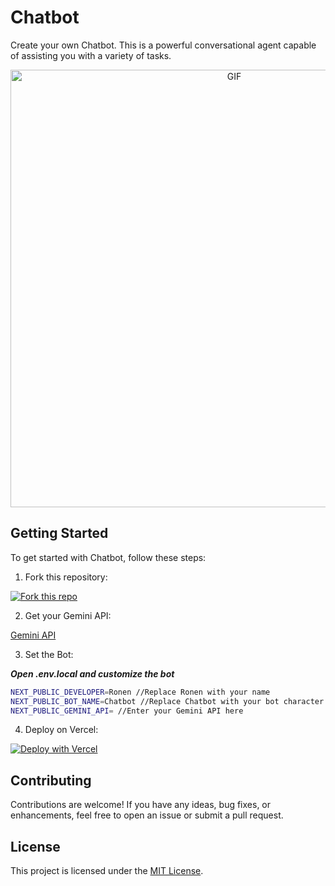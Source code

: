 # Chatbot

Create your own Chatbot. This is a powerful conversational agent capable of assisting you with a variety of tasks.

<div align="center">
<img hight="300" width="700" alt="GIF" align="center" src="https://media1.tenor.com/m/vORI9e-AqoUAAAAC/menhera-chan-chibi.gif">
</div>

## Getting Started

To get started with Chatbot, follow these steps:

1. Fork this repository:

[![Fork this repo](https://img.shields.io/badge/Fork-This%20Repo-blue?logo=github)](https://github.com/Ronen6999/custom-chatbot/fork)

2. Get your Gemini API:

[Gemini API](https://ai.google.dev)

3. Set the Bot:
   
***Open .env.local and customize the bot***
```bash
NEXT_PUBLIC_DEVELOPER=Ronen //Replace Ronen with your name
NEXT_PUBLIC_BOT_NAME=Chatbot //Replace Chatbot with your bot character name
NEXT_PUBLIC_GEMINI_API= //Enter your Gemini API here
```

4. Deploy on Vercel:

[![Deploy with Vercel](https://vercel.com/button)](https://vercel.com/new?utm_medium=default-template&filter=next.js&utm_source=create-next-app&utm_campaign=create-next-app-readme)

## Contributing

Contributions are welcome! If you have any ideas, bug fixes, or enhancements, feel free to open an issue or submit a pull request.

## License

This project is licensed under the [MIT License](LICENSE).

